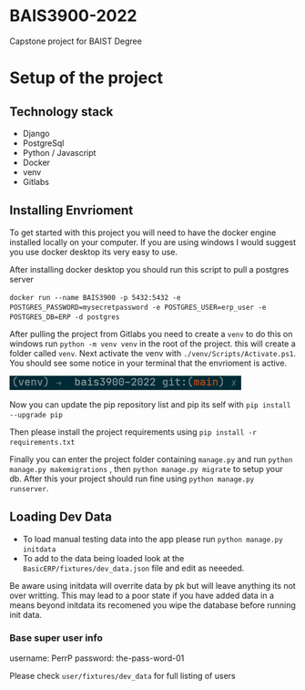 # BAIS3900-2022

Capstone project for BAIST Degree

# Setup of the project

## Technology stack 

- Django
- PostgreSql
- Python / Javascript
- Docker
- venv
- Gitlabs

## Installing Envrioment

To get started with this project you will need to have the docker engine installed locally
on your computer. If you are using windows I would suggest you use docker desktop its very
easy to use. 

After installing docker desktop you should run this script to pull a postgres server

`docker run --name BAIS3900 -p 5432:5432 -e POSTGRES_PASSWORD=mysecretpassword -e POSTGRES_USER=erp_user -e POSTGRES_DB=ERP -d postgres`

After pulling the project from Gitlabs you need to create a `venv` to do this on windows
run `python -m venv venv` in the root of the project. this will create a folder called
`venv`. Next activate the venv with `./venv/Scripts/Activate.ps1`. You should see some
notice in your terminal that the envrioment is active. 

![terminal-image](Capture.PNG)

Now you can update the pip repository list and pip its self with `pip install --upgrade pip`

Then please install the project requirements using `pip install -r requirements.txt`


Finally you can enter the project folder containing `manage.py` and run `python manage.py makemigrations` ,
then `python manage.py migrate` to setup your db. After this your project should run fine using `python manage.py runserver`. 

## Loading Dev Data

- To load manual testing data into the app please run `python manage.py initdata`
- To add to the data being loaded look at the `BasicERP/fixtures/dev_data.json` file and edit as neeeded.

Be aware using initdata will overrite data by pk but will leave anything its not over writting.
This may lead to a poor state if you have added data in a means beyond initdata its recomened 
you wipe the database before running init data. 

### Base super user info

username: PerrP
password: the-pass-word-01

Please check `user/fixtures/dev_data` for full listing of users

